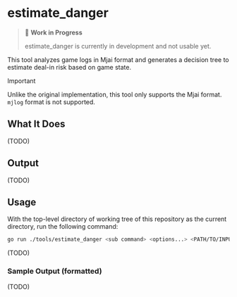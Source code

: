 # estimate_danger

> 🚧 **Work in Progress**
>
> estimate_danger is currently in development and not usable yet.

This tool analyzes game logs in Mjai format and generates a decision tree to estimate deal-in risk based on game state.

> [!IMPORTANT]
> Unlike the original implementation, this tool only supports the Mjai format.
> `mjlog` format is not supported.

## What It Does

(TODO)

## Output

(TODO)

## Usage

With the top-level directory of working tree of this repository as the current directory, run the following command:

```sh
go run ./tools/estimate_danger <sub command> <options...> <PATH/TO/INPUT_FILES>
```

(TODO)

### Sample Output (formatted)

(TODO)
